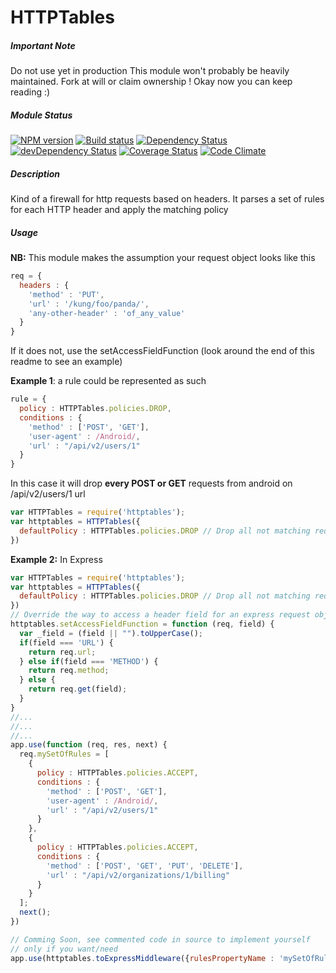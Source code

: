 # HTTPTables

##### Important Note

Do not use yet in production
This module won't probably be heavily maintained.
Fork at will or claim ownership ! Okay now you can keep reading :)

##### Module Status

[![NPM version](https://badge.fury.io/js/httptables.png)](https://npmjs.org/package/httptables) [![Build status](https://secure.travis-ci.org/SimpliField/httptables.png)](https://travis-ci.org/SimpliField/httptables) [![Dependency Status](https://david-dm.org/SimpliField/httptables.png)](https://david-dm.org/SimpliField/httptables) [![devDependency Status](https://david-dm.org/SimpliField/httptables/dev-status.png)](https://david-dm.org/SimpliField/httptables#info=devDependencies) [![Coverage Status](https://coveralls.io/repos/SimpliField/httptables/badge.svg)](https://coveralls.io/r/SimpliField/httptables) [![Code Climate](https://codeclimate.com/github/SimpliField/httptables.png)](https://codeclimate.com/github/SimpliField/httptables)

##### Description

Kind of a firewall for http requests based on headers.
It parses a set of rules for each HTTP header and apply the matching policy

##### Usage

**NB:** This module makes the assumption your request object looks like this

```javascript
req = {
  headers : {
    'method' : 'PUT',
    'url' : '/kung/foo/panda/',
    'any-other-header' : 'of_any_value'
  }
}
```

If it does not, use the setAccessFieldFunction (look around the end of this readme to see an example)

**Example 1**: a rule could be represented as such

```javascript
rule = {
  policy : HTTPTables.policies.DROP,
  conditions : {
    'method' : ['POST', 'GET'],
    'user-agent' : /Android/,
    'url' : "/api/v2/users/1"
  }
}
```

In this case it will drop **every POST or GET** requests from android
on /api/v2/users/1 url

```javascript
var HTTPTables = require('httptables');
var httptables = HTTPTables({
  defaultPolicy : HTTPTables.policies.DROP // Drop all not matching requests
})
```

**Example 2:** In Express

```javascript
var HTTPTables = require('httptables');
var httptables = HTTPTables({
  defaultPolicy : HTTPTables.policies.DROP // Drop all not matching requests
})
// Override the way to access a header field for an express request object
httptables.setAccessFieldFunction = function (req, field) {
  var _field = (field || "").toUpperCase();
  if(field === 'URL') {
    return req.url;
  } else if(field === 'METHOD') {
    return req.method;
  } else {
    return req.get(field);
  }
}
//...
//...
//...
app.use(function (req, res, next) {
  req.mySetOfRules = [
    {
      policy : HTTPTables.policies.ACCEPT,
      conditions : {
        'method' : ['POST', 'GET'],
        'user-agent' : /Android/,
        'url' : "/api/v2/users/1"
      }
    },
    {
      policy : HTTPTables.policies.ACCEPT,
      conditions : {
        'method' : ['POST', 'GET', 'PUT', 'DELETE'],
        'url' : "/api/v2/organizations/1/billing"
      }
    }
  ];
  next();
})

// Comming Soon, see commented code in source to implement yourself
// only if you want/need
app.use(httptables.toExpressMiddleware({rulesPropertyName : 'mySetOfRules'}))

```